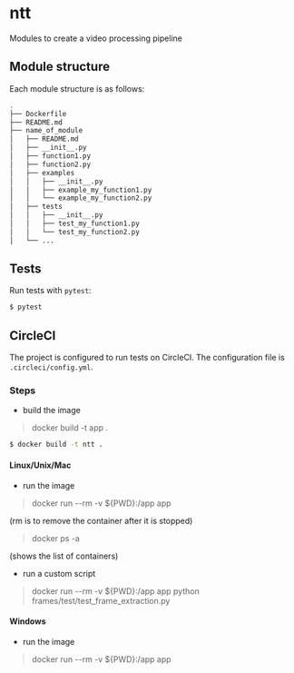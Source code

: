 # ntt

Modules to create a video processing pipeline

## Module structure

Each module structure is as follows:

```bash
.
├── Dockerfile
├── README.md
├── name_of_module
│   ├── README.md
│   ├── __init__.py
│   ├── function1.py
│   ├── function2.py
│   ├── examples
│   │   ├── __init__.py
│   │   ├── example_my_function1.py
│   │   └── example_my_function2.py
│   ├── tests
│   │   ├── __init__.py
│   │   ├── test_my_function1.py
│   │   └── test_my_function2.py
│   └── ...

```



## Tests

Run tests with `pytest`:

```bash
$ pytest
```

## CircleCI

The project is configured to run tests on CircleCI. The configuration file is `.circleci/config.yml`.

### Steps

- build the image

> docker build -t app . 

```bash
$ docker build -t ntt .
```
 
#### Linux/Unix/Mac

- run the image

> docker run --rm -v ${PWD}:/app app

(rm is to remove the container after it is stopped)

> docker ps -a

(shows the list of containers)

- run a custom script

> docker run --rm -v ${PWD}:/app app python frames/test/test_frame_extraction.py

#### Windows

- run the image

> docker run --rm -v ${PWD}:/app app

